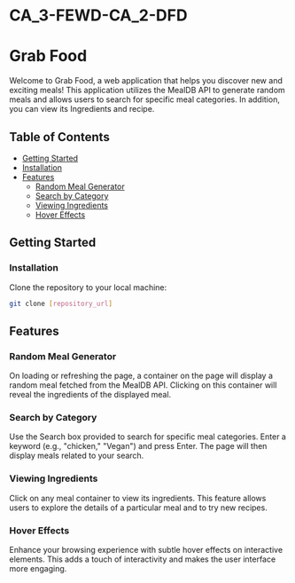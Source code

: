 # CA_3-FEWD-CA_2-DFD
# Grab Food

Welcome to Grab Food, a web application that helps you discover new and exciting meals! This application utilizes the MealDB API to generate random meals and allows users to search for specific meal categories. In addition, you can view its Ingredients and recipe.

## Table of Contents
- [Getting Started](#getting-started)
- [Installation](#installation)
- [Features](#features)
  - [Random Meal Generator](#random-meal-generator)
  - [Search by Category](#search-by-category)
  - [Viewing Ingredients](#viewing-ingredients)
  - [Hover Effects](#hover-effects)

## Getting Started

### Installation
Clone the repository to your local machine:

```bash
git clone [repository_url]
```

## Features

### Random Meal Generator
On loading or refreshing the page, a container on the page will display a random meal fetched from the MealDB API. Clicking on this container will reveal the ingredients of the displayed meal.

### Search by Category
Use the Search box provided to search for specific meal categories. Enter a keyword (e.g., "chicken," "Vegan") and press Enter. The page will then display meals related to your search.

### Viewing Ingredients
Click on any meal container to view its ingredients. This feature allows users to explore the details of a particular meal and to try new recipes.

### Hover Effects
Enhance your browsing experience with subtle hover effects on interactive elements. This adds a touch of interactivity and makes the user interface more engaging.
